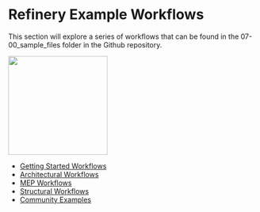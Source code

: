 # Refinery Example Workflows

This section will explore a series of workflows that can be found in the 07-00_sample_files folder in the Github repository.

<img src="../../assets/sample/sample.png" style="width:200px;"/>

* [Getting Started Workflows](04-01_getting-started-workflows/README.md) 
* [Architectural Workflows](04-02_architectural-workflows/README.md)
* [MEP Workflows](04-03_mep-workflows/README.md) 
* [Structural Workflows](04-02_structural-workflows/README.md)
* [Community Examples](04-05_community-examples.md)